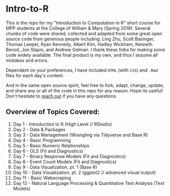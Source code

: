 # Intro-to-R

This is the repo for my "Introduction to Computation in R" short course for MPP students at the College of William & Mary (Spring 2019). Several chunks of code were shared, collected and adapted from some great open source code from generous people including: Ling Zhu, Scott Basinger, Thomas Leeper, Ryan Kennedy, Albert Kim, Hadley Wickham, Kenneth Benoit, Jon Slapin, and Andrew Gelman. I thank these folks for making some code widely available. The final product is my own, and thus I assume all mistakes and errors. 

Dependent on your preferences, I have included `HTML` (with `CSS`) _and_ `.Rmd` files for each day's content. 

And in the same open source spirit, feel free to fork, adapt, change, update, and share any or all of the code in this repo for any reason. Hope its useful! Don't hesitate to [reach out](http://www.philipdwaggoner.com/) if you have any questions.

## Overview of Topics Covered:

1. Day 1 - Introduction to R (High Level // RStudio)
2. Day 2 - Data & Packages
3. Day 3 - Data Management (Wrangling via Tidyverse and Base R)
4. Day 4 - Basic Programming
5. Day 5 - Basic Numeric Relationships
6. Day 6 - OLS (Fit and Diagnostics)
7. Day 7 - Binary Response Models (Fit and Diagnostics)
8. Day 8 - Event Count Models (Fit and Diagnostics)
9. Day 9 - Data Visualization, pt. 1 (Base R)
10. Day 10 - Data Visualization, pt. 2 (ggplot2 // advanced visual output)
11. Day 11 - Basic Webscraping
12. Day 12 - Natural Language Processing & Quantitative Text Analysis (Text Models)
